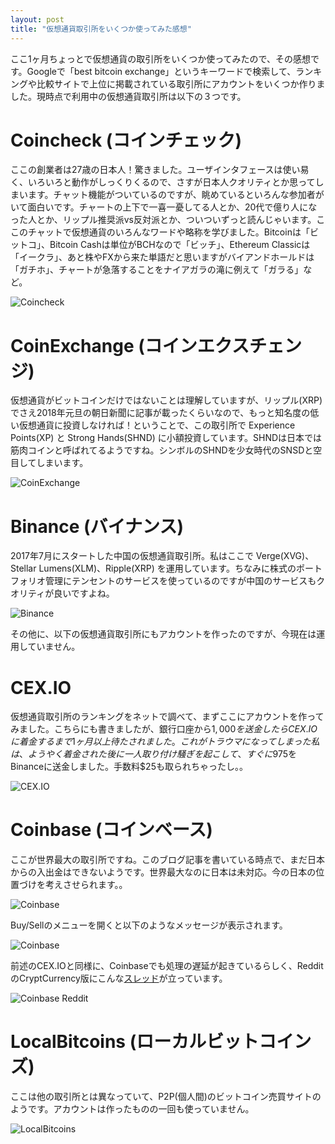 ```yaml
---
layout: post
title: "仮想通貨取引所をいくつか使ってみた感想"
---
```

ここ1ヶ月ちょっとで仮想通貨の取引所をいくつか使ってみたので、その感想です。Googleで「best bitcoin exchange」というキーワードで検索して、ランキングや比較サイトで上位に掲載されている取引所にアカウントをいくつか作りました。現時点で利用中の仮想通貨取引所は以下の３つです。

# Coincheck (コインチェック)

ここの創業者は27歳の日本人！驚きました。ユーザインタフェースは使い易く、いろいろと動作がしっくりくるので、さすが日本人クオリティとか思ってしまいます。チャット機能がついているのですが、眺めているといろんな参加者がいて面白いです。チャートの上下で一喜一憂してる人とか、20代で億り人になった人とか、リップル推奨派vs反対派とか、ついついずっと読んじゃいます。ここのチャットで仮想通貨のいろんなワードや略称を学びました。Bitcoinは「ビットコ」、Bitcoin Cashは単位がBCHなので「ビッチ」、Ethereum Classicは「イークラ」、あと株やFXから来た単語だと思いますがバイアンドホールドは「ガチホ」、チャートが急落することをナイアガラの滝に例えて「ガラる」など。

![Coincheck](/assets/img/coincheck.png)

# CoinExchange (コインエクスチェンジ)

仮想通貨がビットコインだけではないことは理解していますが、リップル(XRP)でさえ2018年元旦の朝日新聞に記事が載ったくらいなので、もっと知名度の低い仮想通貨に投資しなければ！ということで、この取引所で Experience Points(XP) と Strong Hands(SHND) に小額投資しています。SHNDは日本では筋肉コインと呼ばれてるようですね。シンボルのSHNDを少女時代のSNSDと空目してしまいます。

![CoinExchange](/assets/img/coinexchange.png)

# Binance (バイナンス)

2017年7月にスタートした中国の仮想通貨取引所。私はここで Verge(XVG)、Stellar Lumens(XLM)、Ripple(XRP) を運用しています。ちなみに株式のポートフォリオ管理にテンセントのサービスを使っているのですが中国のサービスもクオリティが良いですよね。

![Binance](/assets/img/binance.png)

その他に、以下の仮想通貨取引所にもアカウントを作ったのですが、今現在は運用していません。

# CEX.IO

仮想通貨取引所のランキングをネットで調べて、まずここにアカウントを作ってみました。こちらにも書きましたが、銀行口座から$1,000を送金したらCEX.IOに着金するまで1ヶ月以上待たされました。これがトラウマになってしまった私は、ようやく着金された後に一人取り付け騒ぎを起こして、すぐに$975をBinanceに送金しました。手数料$25も取られちゃったし。。

![CEX.IO](/assets/img/cex_io.png)

# Coinbase (コインベース)

ここが世界最大の取引所ですね。このブログ記事を書いている時点で、まだ日本からの入出金はできないようです。世界最大なのに日本は未対応。今の日本の位置づけを考えさせられます。。

![Coinbase](/assets/img/coinbase.png)

Buy/Sellのメニューを開くと以下のようなメッセージが表示されます。

![Coinbase](/assets/img/coinbase_buysell.png)

前述のCEX.IOと同様に、Coinbaseでも処理の遅延が起きているらしく、RedditのCryptCurrency版にこんな[スレッド](https://www.reddit.com/r/CryptoCurrency/comments/7n8fmx/coinbasegdax_lost_many_peoples_coins_and_their/)が立っています。

![Coinbase Reddit](/assets/img/coinbase_reddit.png)

# LocalBitcoins (ローカルビットコインズ)
ここは他の取引所とは異なっていて、P2P(個人間)のビットコイン売買サイトのようです。アカウントは作ったものの一回も使っていません。

![LocalBitcoins](/assets/img/localbitcoins.png)